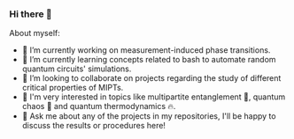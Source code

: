 ### Hi there 👋


About myself:

- 🔭 I’m currently working on measurement-induced phase transitions.
- 🌱 I’m currently learning concepts related to bash to automate random quantum circuits' simulations.
- 👯 I’m looking to collaborate on projects regarding the study of different critical properties of MIPTs.
- :thought_balloon: I'm very interested in topics like multipartite entanglement :link:, quantum chaos :sparkler: and quantum thermodynamics :fire:.
- 💬 Ask me about any of the projects in my repositories, I'll be happy to discuss the results or procedures here!

<!--
**Ilumirnau/Ilumirnau** is a ✨ _special_ ✨ repository because its `README.md` (this file) appears on your GitHub profile.
- 📫 How to reach me: ...
- ⚡ Fun fact: ...
-->

